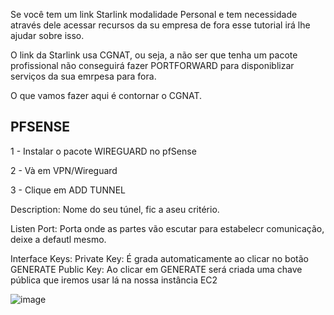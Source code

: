 Se você tem um link Starlink modalidade Personal e tem necessidade através dele acessar recursos da su empresa de fora esse tutorial irá lhe ajudar sobre isso.

O link da Starlink usa CGNAT, ou seja, a não ser que tenha um pacote profissional não conseguirá fazer PORTFORWARD para disponiblizar serviços da sua emrpesa para fora.

O que vamos fazer aqui é contornar o CGNAT.

## PFSENSE ##

1 - Instalar o pacote WIREGUARD no pfSense

2 - Và em VPN/Wireguard

3 - Clique em ADD TUNNEL

 Description: Nome do seu túnel, fic a aseu critério.
 
 Listen Port: Porta onde as partes vão escutar para estabelecr comunicação, deixe a defautl mesmo.
 
 Interface Keys: 
 Private Key: É grada automaticamente ao clicar no botão GENERATE
 Public Key: Ao clicar em GENERATE será criada uma chave pública que iremos usar lá na nossa instância EC2

![image](https://github.com/user-attachments/assets/f6a78f84-4ba6-4b16-a2d6-6e08b0997d61)


